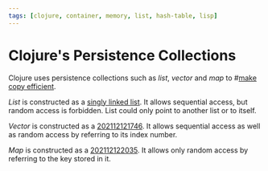 ```yaml
---
tags: [clojure, container, memory, list, hash-table, lisp]
---
```


# Clojure's Persistence Collections

Clojure uses persistence collections such as *list*, *vector* and *map* to
#[make copy efficient](202203061121.md).

*List* is constructed as a [singly linked list](202110191729.md). It allows
sequential access, but random access is forbidden. List could only point to
another list or to itself.

*Vector* is constructed as a [202112121746](202112121746.md). It allows sequential access as
well as random access by referring to its index number.

*Map* is constructed as a [202112122035](202112122035.md). It allows only random access by
referring to the key stored in it.
